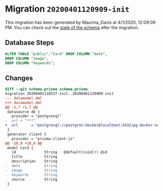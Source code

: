 # Migration `20200401120909-init`

This migration has been generated by Maurina_Davis at 4/1/2020, 12:09:09 PM.
You can check out the [state of the schema](./schema.prisma) after the migration.

## Database Steps

```sql
ALTER TABLE "public"."Card" DROP COLUMN "date",
DROP COLUMN "image",
DROP COLUMN "keywords";
```

## Changes

```diff
diff --git schema.prisma schema.prisma
migration 20200401110537-init..20200401120909-init
--- datamodel.dml
+++ datamodel.dml
@@ -1,7 +1,7 @@
 datasource db {
   provider = "postgresql"
-  url = "***"
+  url      = "postgresql://postgres:docker@localhost:5432/pg-docker-nasa?schema=public"
 }
 generator client {
   provider = "prisma-client-js"
@@ -10,9 +10,6 @@
 model Card {
   id             String   @default(cuid()) @id
   title          String
   description    String
-  date           String
-  image          String
-  keywords       String
   source         String
 }
```


